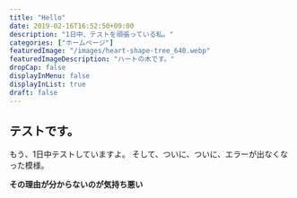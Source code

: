 ```yaml
---
title: "Hello"
date: 2019-02-16T16:52:50+09:00
description: "1日中、テストを頑張っている私。"
categories: ["ホームページ"]
featuredImage: "/images/heart-shape-tree_640.webp"
featuredImageDescription: "ハートの木です。"
dropCap: false
displayInMenu: false
displayInList: true
draft: false
---
```

## テストです。
もう、1日中テストしていますよ。
そして、ついに、ついに、エラーが出なくなった模様。

**その理由が分からないのが気持ち悪い**
